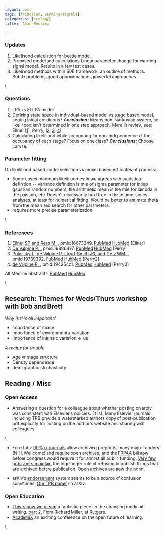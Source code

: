 ```yaml
---
layout: post
tags: [tribolium, warning-signals]
categories: [ecology]
title:  Alan Meeting

---
```







### Updates

1.  Likelihood calculation for beetle model.
2.  Proposed model and calculations Linear parameter change for warning
    signal model. Results in a few test cases.
3.  Likelihood methods within SDE framework, an outline of methods.
    Subtle problems, good approximations, powerful approaches.

\

### Questions

1.  LPA vs ELLPA model
2.  Defining state space in individual-based model vs stage based model,
    setting initial conditions? ***Conclusion:*** Means non-Markovian
    system, so likelihood isn't determined in one step approach. More
    lit review, see: Ellner [[1](#bibkey_Ellner)], Perry,
    [[2](#bibkey_Perry), [3](#bibkey_Perry2), [4](#bibkey_Perry3)]
3.  Calculating likelihood while accounting for non-independence of the
    occupancy of each stage? Focus on one class? ***Conclusions:***
    Choose Larvae.

### Parameter fitting

On likelihood based model selection vs model based estimates of process:

-   Some cases maximum likelihood estimate agrees with statistical
    definition -- variance definition is mle of sigma parameter for
    indep gaussian random numbers, the arithmetic mean is the mle for
    lambda in the poisson, etc. Doesn't necessarily hold true in these
    time-series analyses, at least for numerical fitting. Would be
    better to estimate theta from the mean and search for other
    parameters.
-   requires more precise parameterization

\

### References

1.  [Ellner SP and Rees M.
    .](http://eutils.ncbi.nlm.nih.gov/entrez/eutils/elink.fcgi?cmd=prlinks&dbfrom=pubmed&retmode=ref&id=16673349 "View or buy article from publisher (if available)")
    pmid:16673349.
    [PubMed](http://eutils.ncbi.nlm.nih.gov/entrez/eutils/efetch.fcgi?db=pubmed&rettype=abstract&id=16673349 "PMID 16673349")
    [HubMed](http://www.hubmed.org/display.cgi?uids=16673349 "PMID 16673349")
    [Ellner]
2.  [De Valpine P.
    .](http://eutils.ncbi.nlm.nih.gov/entrez/eutils/elink.fcgi?cmd=prlinks&dbfrom=pubmed&retmode=ref&id=19886497 "View or buy article from publisher (if available)")
    pmid:19886497.
    [PubMed](http://eutils.ncbi.nlm.nih.gov/entrez/eutils/efetch.fcgi?db=pubmed&rettype=abstract&id=19886497 "PMID 19886497")
    [HubMed](http://www.hubmed.org/display.cgi?uids=19886497 "PMID 19886497")
    [Perry]
3.  [Polansky L, de Valpine P, Lloyd-Smith JO, and Getz WM.
    .](http://eutils.ncbi.nlm.nih.gov/entrez/eutils/elink.fcgi?cmd=prlinks&dbfrom=pubmed&retmode=ref&id=19739392 "View or buy article from publisher (if available)")
    pmid:19739392.
    [PubMed](http://eutils.ncbi.nlm.nih.gov/entrez/eutils/efetch.fcgi?db=pubmed&rettype=abstract&id=19739392 "PMID 19739392")
    [HubMed](http://www.hubmed.org/display.cgi?uids=19739392 "PMID 19739392")
    [Perry2]
4.  [de Valpine P.
    .](http://eutils.ncbi.nlm.nih.gov/entrez/eutils/elink.fcgi?cmd=prlinks&dbfrom=pubmed&retmode=ref&id=19425421 "View or buy article from publisher (if available)")
    pmid:19425421.
    [PubMed](http://eutils.ncbi.nlm.nih.gov/entrez/eutils/efetch.fcgi?db=pubmed&rettype=abstract&id=19425421 "PMID 19425421")
    [HubMed](http://www.hubmed.org/display.cgi?uids=19425421 "PMID 19425421")
    [Perry3]

All Medline abstracts:
[PubMed](http://eutils.ncbi.nlm.nih.gov/entrez/eutils/efetch.fcgi?db=pubmed&rettype=abstract&id=16673349,19886497,19739392,19425421 "All abstracts at PubMed")
[HubMed](http://www.hubmed.org/display.cgi?uids=16673349,19886497,19739392,19425421 "All abstracts at HubMed")

\

Research: Themes for Weds/Thurs workshop with Bob and Brett
-----------------------------------------------------------

*Why is this all important?*

-   Importance of space
-   Importance of environmental variation
-   Importance of intrinsic variation <- us

*A recipe for trouble*

-   Age or stage structure
-   Density dependence
-   demographic stochasticity

Reading / Misc
--------------

### Open Access

-   Answering a question for a colleague about whether posting on arxiv
    was consistent with [Elsevier's
    policies](http://www.elsevier.com/wps/find/authorsview.authors/copyright "http://www.elsevier.com/wps/find/authorsview.authors/copyright").
    ([It
    is](http://www.elsevier.com/wps/find/authorshome.authors/preprints "http://www.elsevier.com/wps/find/authorshome.authors/preprints")).
    Many Eslevier journals including TPB provide a watermarked authors
    copy of post-publication pdf explicitly for posting on the author's
    website and sharing with colleagues.

\

-   Fun stats: [90% of
    journals](http://romeo.eprints.org/stats.php "http://romeo.eprints.org/stats.php")
    allow archiving preprints, many major funders (NIH, Wellcome) and
    require open archives, and the
    [FRPAA](http://www.arl.org/sparc/advocacy/frpaa/index.shtml "http://www.arl.org/sparc/advocacy/frpaa/index.shtml")
    bill now before congress would require it for almost all public
    funding. [Very few publishers
    maintain](http://www.eprints.org/openaccess/self-faq/#self-archiving-legal "http://www.eprints.org/openaccess/self-faq/#self-archiving-legal")
    the Ingelfinger rule of refusing to publish things that are archived
    before publication. Open archives are now the norm.

-   arXiv's
    [endorsement](http://arxiv.org/help/endorsement "http://arxiv.org/help/endorsement")
    system seems to be a source of confusion sometimes. [Our TPB
    paper](http://arxiv.org/abs/1004.4233 "http://arxiv.org/abs/1004.4233")
    on arXiv.

### Open Education

-   [This is how we
    dream](http://www.youtube.com/watch?v=PHvoBPjhsBA "http://www.youtube.com/watch?v=PHvoBPjhsBA")
    a fantastic piece on the changing media of writing. [part
    2](http://www.youtube.com/watch?v=6KsEQnOkTZ0&feature=related "http://www.youtube.com/watch?v=6KsEQnOkTZ0&feature=related").
    From Richard Miller, at Rutgers.
-   [AcademiX](http://edseminars.apple.com/event/2610 "http://edseminars.apple.com/event/2610")
    an exciting conference on the open future of learning.

\

